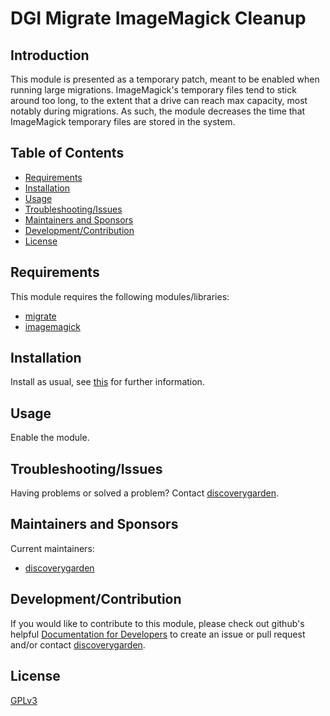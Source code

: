 # DGI Migrate ImageMagick Cleanup

## Introduction

This module is presented as a temporary patch, meant to be enabled when running large migrations. ImageMagick's temporary files tend to stick around too long, to the extent that a drive can reach max capacity, most notably during migrations. As such, the module decreases the time that ImageMagick temporary files are stored in the system.

## Table of Contents

* [Requirements](#requirements)
* [Installation](#installation)
* [Usage](#usage)
* [Troubleshooting/Issues](#troubleshootingissues)
* [Maintainers and Sponsors](#maintainers-and-sponsors)
* [Development/Contribution](#developmentcontribution)
* [License](#license)

## Requirements

This module requires the following modules/libraries:

* [migrate](https://www.drupal.org/project/migrate)
* [imagemagick](https://www.drupal.org/project/imagemagick)

## Installation

Install as usual, see
[this](https://drupal.org/documentation/install/modules-themes/modules-8) for
further information.

## Usage

Enable the module.

## Troubleshooting/Issues

Having problems or solved a problem? Contact
[discoverygarden](http://support.discoverygarden.ca).

## Maintainers and Sponsors

Current maintainers:

* [discoverygarden](http://www.discoverygarden.ca)

## Development/Contribution

If you would like to contribute to this module, please check out github's helpful
[Documentation for Developers](https://docs.github.com/en/get-started/quickstart/contributing-to-projects) to create an issue or pull request and/or
contact [discoverygarden](http://support.discoverygarden.ca).

## License

[GPLv3](http://www.gnu.org/licenses/gpl-3.0.txt)
